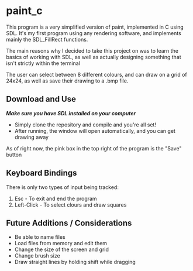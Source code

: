 # paint_c

This program is a very simplified version of paint, implemented in C using SDL. It's my first program using any rendering software, and implements mainly the SDL_FillRect functions.

The main reasons why I decided to take this project on was to learn the basics of working with SDL, as well as actually designing something that isn't strictly within the terminal

The user can select between 8 different colours, and can draw on a grid of 24x24, as well as save their drawing to a .bmp file.

## Download and Use

***Make sure you have SDL installed on your computer***

+ Simply clone the repository and compile and you're all set!
+ After running, the window will open automatically, and you can get drawing away

As of right now, the pink box in the top right of the program is the "Save" button

## Keyboard Bindings

There is only two types of input being tracked:
1. Esc - To exit and end the program
2. Left-Click - To select clours and draw squares

## Future Additions / Considerations

+ Be able to name files
+ Load files from memory and edit them
+ Change the size of the screen and grid
+ Change brush size
+ Draw straight lines by holding shift while dragging
